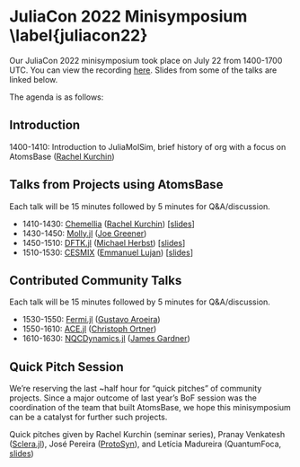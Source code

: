 # JuliaCon 2022 Minisymposium \label{juliacon22}
Our JuliaCon 2022 minisymposium took place on July 22 from 1400-1700 UTC. You can view the recording [here](https://www.youtube.com/watch?v=trapn-yIv8g). Slides from some of the talks are linked below.

The agenda is as follows:

## Introduction
1400-1410: Introduction to JuliaMolSim, brief history of org with a focus on AtomsBase ([Rachel Kurchin](https://rkurchin.github.io))

## Talks from Projects using AtomsBase
Each talk will be 15 minutes followed by 5 minutes for Q&A/discussion.

* 1410-1430: [Chemellia](https://www.chemellia.org) ([Rachel Kurchin](https://rkurchin.github.io)) [[slides](/JuliaCon22_slides/Rachel_slides.pdf)]
* 1430-1450: [Molly.jl](https://juliamolsim.github.io/Molly.jl/stable/) ([Joe Greener](http://jgreener64.github.io))
* 1450-1510: [DFTK.jl](https://docs.dftk.org/stable/) ([Michael Herbst](https://michael-herbst.com)) [[slides](https://michael-herbst.com/talks/2022.07.22_dftk_juliacon.pdf)]
* 1510-1530: [CESMIX](https://computing.mit.edu/cesmix/) ([Emmanuel Lujan](https://www.emmanuellujan.com)) [[slides](https://docs.google.com/presentation/d/1d4vU7Y9wf4YgLu4bjkxzJNIE40i0i7fs/edit?usp=sharing&ouid=118164340519016025759&rtpof=true&sd=true)]

## Contributed Community Talks
Each talk will be 15 minutes followed by 5 minutes for Q&A/discussion.

* 1530-1550: [Fermi.jl](https://fermiqc.github.io/Fermi.jl/dev/) ([Gustavo Aroeira](https://github.com/gustavojra))
* 1550-1610: [ACE.jl](https://acesuit.github.io/ACE.jl/dev/) ([Christoph Ortner](https://personal.math.ubc.ca/~ortner/))
* 1610-1630: [NQCDynamics.jl](https://nqcd.github.io/NQCDynamics.jl/dev/) ([James Gardner](https://warwick.ac.uk/fac/sci/chemistry/research/maurer/maurergroup/people/james/))

## Quick Pitch Session
We’re reserving the last ~half hour for “quick pitches” of community projects. Since a major outcome of last year’s BoF session was the coordination of the team that built AtomsBase, we hope this minisymposium can be a catalyst for further such projects.

Quick pitches given by Rachel Kurchin (seminar series), Pranay Venkatesh ([Sclera.jl](https://github.com/chemicalfiend/Sclera.jl)), José Pereira ([ProtoSyn](https://github.com/sergio-santos-group/ProtoSyn.jl)), and Letícia Madureira (QuantumFoca, [slides](/JuliaCon22_slides/Leticia_slides.pdf))
